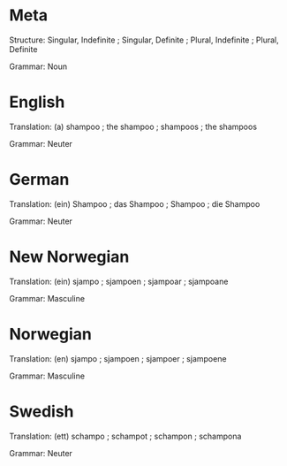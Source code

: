 Meta
====

Structure: Singular, Indefinite ; Singular, Definite ; Plural, Indefinite ; Plural, Definite

Grammar:   Noun



English
=======

Translation: (a) shampoo ; the shampoo ; shampoos ; the shampoos

Grammar:     Neuter



German
======

Translation: (ein) Shampoo ; das Shampoo ; Shampoo ; die Shampoo

Grammar:     Neuter



New Norwegian
=============

Translation: (ein) sjampo ; sjampoen ; sjampoar ; sjampoane

Grammar:     Masculine



Norwegian
=========

Translation: (en) sjampo ; sjampoen ; sjampoer ; sjampoene

Grammar:     Masculine



Swedish
=======

Translation: (ett) schampo ; schampot ; schampon ; schampona

Grammar:     Neuter
